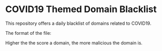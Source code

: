 # COVID19 Themed Domain Blacklist

This repository offers a daily blacklist of domains related to COVID19. 

The format of the file:
<domain name> <maliciousness-score>
  
Higher the the score a domain, the more malicious the domain is.
